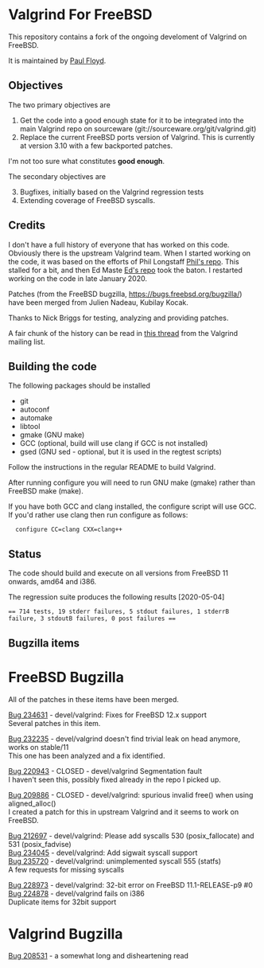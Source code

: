 # Valgrind For FreeBSD

This repository contains a fork of the ongoing develoment of Valgrind on FreeBSD.

It is maintained by [Paul Floyd](https://github.com/paulfloyd).

## Objectives

The two primary objectives are

1. Get the code into a good enough state for it to be integrated into the main Valgrind repo on sourceware (git://sourceware.org/git/valgrind.git)
2. Replace the current FreeBSD ports version of Valgrind. This is currently at version 3.10 with a few backported patches.

I'm not too sure what constitutes **good enough**.

The secondary objectives are

3. Bugfixes, initially based on the Valgrind regression tests
4. Extending coverage of FreeBSD syscalls.

## Credits

I don't have a full history of everyone that has worked on this code. Obviously there is the upstream Valgrind team. When I started working on the code, it was based on the efforts of Phil Longstaff [Phil's repo](https://bitbucket.org/plongstaff/valgrind-freebsd-git.git). This stalled for a bit, and then Ed Maste [Ed's repo](https://github.com/FreeBSDFoundation/valgrind.git) took the baton. I restarted working on the code in late January 2020.

Patches (from the FreeBSD bugzilla, https://bugs.freebsd.org/bugzilla/) have been merged from Julien Nadeau, Kubilay Kocak.

Thanks to Nick Briggs for testing, analyzing and providing patches.

A fair chunk of the history can be read in [this thread](https://sourceforge.net/p/valgrind/mailman/message/36089056/) from the Valgrind mailing list.

## Building the code

The following packages should be installed
* git
* autoconf
* automake
* libtool
* gmake (GNU make)
* GCC (optional, build will use clang if GCC is not installed)
* gsed (GNU sed - optional, but it is used in the regtest scripts)

Follow the instructions in the regular README to build Valgrind.

After running configure you will need to run GNU make (gmake) rather than FreeBSD make (make).

If you have both GCC and clang installed, the configure script will use GCC. If you'd rather use clang then run configure as follows:  

```
  configure CC=clang CXX=clang++
```

## Status

The code should build and execute on all versions from FreeBSD 11 onwards, amd64 and i386.

The regression suite produces the following results [2020-05-04]

```
== 714 tests, 19 stderr failures, 5 stdout failures, 1 stderrB failure, 3 stdoutB failures, 0 post failures ==
```


## Bugzilla items

# FreeBSD Bugzilla

All of the patches in these items have been merged.

[Bug 234631](https://bugs.freebsd.org/bugzilla/show_bug.cgi?id=234631) - devel/valgrind: Fixes for FreeBSD 12.x support  
Several patches in this item.

[Bug 232235](https://bugs.freebsd.org/bugzilla/show_bug.cgi?id=232235) - devel/valgrind doesn't find trivial leak on head anymore, works on stable/11  
This one has been analyzed and a fix identified.

[Bug 220943](https://bugs.freebsd.org/bugzilla/show_bug.cgi?id=220943) - CLOSED - devel/valgrind Segmentation fault  
I haven't seen this, possibly fixed already in the repo I picked up.

[Bug 209886](https://bugs.freebsd.org/bugzilla/show_bug.cgi?id=209886) - CLOSED - devel/valgrind: spurious invalid free() when using aligned_alloc()  
I created a patch for this in upstream Valgrind and it seems to work on FreeBSD.

[Bug 212697](https://bugs.freebsd.org/bugzilla/show_bug.cgi?id=212697) - devel/valgrind: Please add syscalls 530 (posix_fallocate) and 531 (posix_fadvise)  
[Bug 234045](https://bugs.freebsd.org/bugzilla/show_bug.cgi?id=234045) - devel/valgrind: Add sigwait syscall support  
[Bug 235720](https://bugs.freebsd.org/bugzilla/show_bug.cgi?id=235720) - devel/valgrind: unimplemented syscall 555 (statfs)  
A few requests for missing syscalls

[Bug 228973](https://bugs.freebsd.org/bugzilla/show_bug.cgi?id=228973) - devel/valgrind: 32-bit error on FreeBSD 11.1-RELEASE-p9 #0  
[Bug 224878](https://bugs.freebsd.org/bugzilla/show_bug.cgi?id=224878) - devel/valgrind fails on i386  
Duplicate items for 32bit support  

# Valgrind Bugzilla

[Bug 208531](https://bugs.kde.org/show_bug.cgi?id=208531) - a somewhat long and disheartening read
